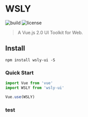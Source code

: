 # WSLY

![build](https://img.shields.io/badge/build-building-yellow.svg) ![license](https://img.shields.io/packagist/l/doctrine/orm.svg)
> A Vue.js 2.0 UI Toolkit for Web.

## Install

```shell
npm install wsly-ui -S
```

### Quick Start

```js
import Vue from 'vue'
import WSLY from 'wsly-ui'

Vue.use(WSLY)
```

### test
